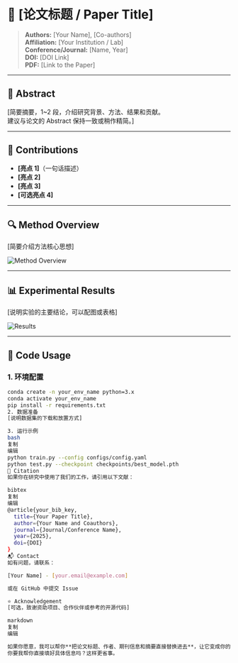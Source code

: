 # 📄 [论文标题 / Paper Title]

> **Authors:** [Your Name], [Co-authors]  
> **Affiliation:** [Your Institution / Lab]  
> **Conference/Journal:** [Name, Year]  
> **DOI:** [DOI Link]  
> **PDF:** [Link to the Paper]  

---

## 📝 Abstract
[简要摘要，1~2 段，介绍研究背景、方法、结果和贡献。  
建议与论文的 Abstract 保持一致或稍作精简。]

---

## 🎯 Contributions
- **[亮点 1]**（一句话描述）
- **[亮点 2]**
- **[亮点 3]**
- **[可选亮点 4]**

---

## 🔍 Method Overview
[简要介绍方法核心思想]  

![Method Overview](figures/method.png)

---

## 📊 Experimental Results
[说明实验的主要结论，可以配图或表格]  

![Results](figures/results.png)

---

## 🚀 Code Usage

### 1. 环境配置
```bash
conda create -n your_env_name python=3.x
conda activate your_env_name
pip install -r requirements.txt
2. 数据准备
[说明数据集的下载和放置方式]

3. 运行示例
bash
复制
编辑
python train.py --config configs/config.yaml
python test.py --checkpoint checkpoints/best_model.pth
📌 Citation
如果你在研究中使用了我们的工作，请引用以下文献：

bibtex
复制
编辑
@article{your_bib_key,
  title={Your Paper Title},
  author={Your Name and Coauthors},
  journal={Journal/Conference Name},
  year={2025},
  doi={DOI}
}
📬 Contact
如有问题，请联系：

[Your Name] - [your.email@example.com]

或在 GitHub 中提交 Issue

⭐ Acknowledgement
[可选，致谢资助项目、合作伙伴或参考的开源代码]

markdown
复制
编辑

如果你愿意，我可以帮你**把论文标题、作者、期刊信息和摘要直接替换进去**，让它变成你的专属版本，这样你复制到 GitHub 就能直接用。  
你要我帮你直接填好具体信息吗？这样更省事。
